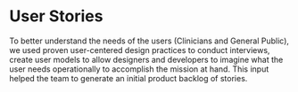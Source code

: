 # User Stories

To better understand the needs of the users (Clinicians and General Public), we used proven user-centered design practices to conduct interviews, create user models to allow designers and developers to imagine what the user needs operationally to accomplish the mission at hand. This input helped the team to generate an initial product backlog of stories.
